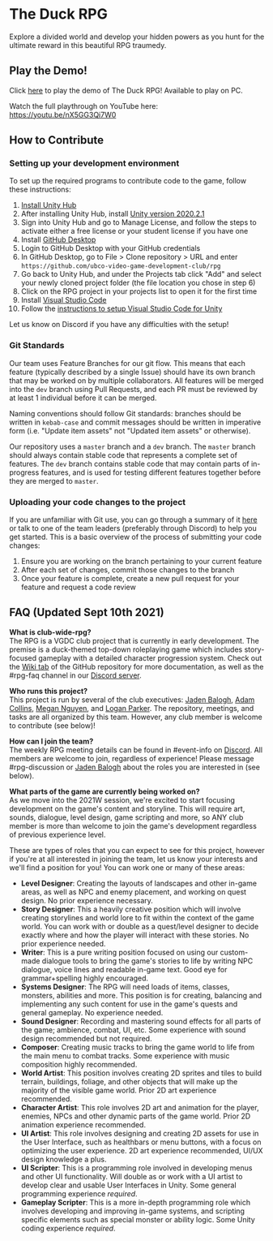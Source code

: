 # The Duck RPG
Explore a divided world and develop your hidden powers as you hunt for the ultimate reward in this beautiful RPG traumedy.

## Play the Demo!
Click [here](https://github.com/ubco-video-game-development-club/rpg/releases/tag/v1.0-demo) to play the demo of The Duck RPG! Available to play on PC.

Watch the full playthrough on YouTube here: https://youtu.be/nX5GG3Qi7W0

## How to Contribute
### Setting up your development environment
To set up the required programs to contribute code to the game, follow these instructions:
1. [Install Unity Hub](https://public-cdn.cloud.unity3d.com/hub/prod/UnityHubSetup.exe?_ga=2.44506595.613451577.1609220232-1621664689.1584733812)
2. After installing Unity Hub, install [Unity version 2020.2.1](https://unity3d.com/get-unity/download/archive)
3. Sign into Unity Hub and go to Manage License, and follow the steps to activate either a free license or your student license if you have one
4. Install [GitHub Desktop](https://desktop.github.com/)
5. Login to GitHub Desktop with your GitHub credentials
6. In GitHub Desktop, go to File > Clone repository > URL and enter `https://github.com/ubco-video-game-development-club/rpg`
7. Go back to Unity Hub, and under the Projects tab click "Add" and select your newly cloned project folder (the file location you chose in step 6)
8. Click on the RPG project in your projects list to open it for the first time
9. Install [Visual Studio Code](https://code.visualstudio.com/download)
10. Follow the [instructions to setup Visual Studio Code for Unity](https://code.visualstudio.com/docs/other/unity)

Let us know on Discord if you have any difficulties with the setup!

### Git Standards
Our team uses Feature Branches for our git flow. This means that each feature (typically described by a single Issue) should have its own branch that may be worked on by multiple collaborators. All features will be merged into the `dev` branch using Pull Requests, and each PR must be reviewed by at least 1 individual before it can be merged.

Naming conventions should follow Git standards: branches should be written in `kebab-case` and commit messages should be written in imperative form (i.e. "Update item assets" not "Updated item assets" or otherwise).

Our repository uses a `master` branch and a `dev` branch. The `master` branch should always contain stable code that represents a complete set of features. The `dev` branch contains stable code that may contain parts of in-progress features, and is used for testing different features together before they are merged to `master`.

### Uploading your code changes to the project
If you are unfamiliar with Git use, you can go through a summary of it [here](https://github.com/ubco-video-game-development-club/rpg/wiki/Using-GitHub) or talk to one of the team leaders (preferably through Discord) to help you get started. This is a basic overview of the process of submitting your code changes:
1. Ensure you are working on the branch pertaining to your current feature
2. After each set of changes, commit those changes to the branch
3. Once your feature is complete, create a new pull request for your feature and request a code review

## FAQ (Updated Sept 10th 2021)

**What is club-wide-rpg?**  
The RPG is a VGDC club project that is currently in early development. The premise is a duck-themed top-down roleplaying game which includes story-focused gameplay with a detailed character progression system. Check out the [Wiki tab](https://github.com/ubco-video-game-development-club/rpg/wiki) of the GitHub repository for more documentation, as well as the #rpg-faq channel in our [Discord server](https://discord.gg/ydXaAjQ).

**Who runs this project?**  
This project is run by several of the club executives: [Jaden Balogh](https://github.com/JadenBalogh), [Adam Collins](https://github.com/wubbadukky), [Megan Nguyen](https://github.com/lilmergo), and [Logan Parker](https://github.com/LoganParker). The repository, meetings, and tasks are all organized by this team. However, any club member is welcome to contribute (see below)!

**How can I join the team?**  
The weekly RPG meeting details can be found in #event-info on [Discord](https://discord.gg/ydXaAjQ). All members are welcome to join, regardless of experience! Please message #rpg-discussion or [Jaden Balogh](https://github.com/JadenBalogh) about the roles you are interested in (see below).

**What parts of the game are currently being worked on?**  
As we move into the 2021W session, we're excited to start focusing development on the game's content and storyline. This will require art, sounds, dialogue, level design, game scripting and more, so ANY club member is more than welcome to join the game's development regardless of previous experience level.

These are types of roles that you can expect to see for this project, however if you're at all interested in joining the team, let us know your interests and we'll find a position for you! You can work one or many of these areas:
 - **Level Designer**: Creating the layouts of landscapes and other in-game areas, as well as NPC and enemy placement, and working on quest design. No prior experience necessary.
 - **Story Designer**: This a heavily creative position which will involve creating storylines and world lore to fit within the context of the game world. You can work with or double as a quest/level designer to decide exactly where and how the player will interact with these stories. No prior experience needed.
 - **Writer**: This is a pure writing position focused on using our custom-made dialogue tools to bring the game's stories to life by writing NPC dialogue, voice lines and readable in-game text. Good eye for grammar+spelling highly encouraged.
 - **Systems Designer**: The RPG will need loads of items, classes, monsters, abilities and more. This position is for creating, balancing and implementing any such content for use in the game's quests and general gameplay. No experience needed.
 - **Sound Designer**: Recording and mastering sound effects for all parts of the game; ambience, combat, UI, etc. Some experience with sound design recommended but not required.
 - **Composer**: Creating music tracks to bring the game world to life from the main menu to combat tracks. Some experience with music composition highly recommended.
 - **World Artist**: This position involves creating 2D sprites and tiles to build terrain, buildings, foliage, and other objects that will make up the majority of the visible game world. Prior 2D art experience recommended.
 - **Character Artist**: This role involves 2D art and animation for the player, enemies, NPCs and other dynamic parts of the game world. Prior 2D animation experience recommended.
 - **UI Artist**: This role involves designing and creating 2D assets for use in the User Interface, such as healthbars or menu buttons, with a focus on optimizing the user experience. 2D art experience recommended, UI/UX design knowledge a plus.
 - **UI Scripter**: This is a programming role involved in developing menus and other UI functionality. Will double as or work with a UI artist to develop clear and usable User Interfaces in Unity. Some general programming experience *required*.
 - **Gameplay Scripter**: This is a more in-depth programming role which involves developing and improving in-game systems, and scripting specific elements such as special monster or ability logic. Some Unity coding experience *required*.
